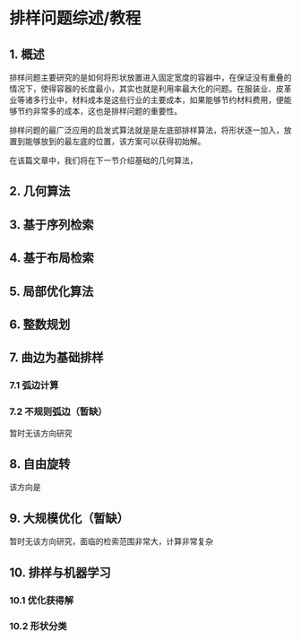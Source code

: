 # 排样问题综述/教程

## 1. 概述

排样问题主要研究的是如何将形状放置进入固定宽度的容器中，在保证没有重叠的情况下，使得容器的长度最小，其实也就是利用率最大化的问题。在服装业、皮革业等诸多行业中，材料成本是这些行业的主要成本，如果能够节约材料费用，便能够节约非常多的成本，这也是排样问题的重要性。

排样问题的最广泛应用的启发式算法就是是左底部排样算法，将形状逐一加入，放置到能够放到的最左底的位置，该方案可以获得初始解。



在该篇文章中，我们将在下一节介绍基础的几何算法，





## 2. 几何算法





## 3. 基于序列检索





## 4. 基于布局检索







## 5. 局部优化算法







## 6. 整数规划





## 7. 曲边为基础排样

### 7.1 弧边计算



### 7.2 不规则弧边（暂缺）

暂时无该方向研究



## 8. 自由旋转

该方向是



## 9. 大规模优化（暂缺）

暂时无该方向研究，面临的检索范围非常大，计算非常复杂



## 10. 排样与机器学习

### 10.1 优化获得解



### 10.2 形状分类



